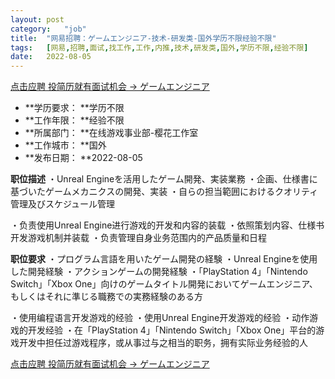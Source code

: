 ```yaml
---
layout:	post
category:	"job"
title:	"网易招聘：ゲームエンジニア-技术-研发类-国外学历不限经验不限"
tags:	[网易,招聘,面试,找工作,工作,内推,技术,研发类,国外,学历不限,经验不限]
date:	2022-08-05
---
```


[点击应聘 投简历就有面试机会 -> ゲームエンジニア](http://mobile.bole.netease.com/bole/boleDetail?id=37189&employeeId=346f03c3cda5f04c&key=all)



- **学历要求： **学历不限
- **工作年限： **经验不限
- **所属部门： **在线游戏事业部-樱花工作室
- **工作城市： **国外
- **发布日期： **2022-08-05



**职位描述**
・Unreal Engineを活用したゲーム開発、実装業務
・企画、仕様書に基づいたゲームメカニクスの開発、実装
・自らの担当範囲におけるクオリティ管理及びスケジュール管理

・负责使用Unreal Engine进行游戏的开发和内容的装载
・依照策划内容、仕様书开发游戏机制并装载
・负责管理自身业务范围内的产品质量和日程



**职位要求**
・プログラム言語を用いたゲーム開発の経験
・Unreal Engineを使用した開発経験
・アクションゲームの開発経験
・「PlayStation 4」「Nintendo Switch」「Xbox One」向けのゲームタイトル開発においてゲームエンジニア、もしくはそれに準じる職務での実務経験のある方

・使用编程语言开发游戏的经验
・使用Unreal Engine开发游戏的经验
・动作游戏的开发经验
・在「PlayStation 4」「Nintendo Switch」「Xbox One」平台的游戏开发中担任过游戏程序，或从事过与之相当的职务，拥有实际业务经验的人 



[点击应聘 投简历就有面试机会 -> ゲームエンジニア](http://mobile.bole.netease.com/bole/boleDetail?id=37189&employeeId=346f03c3cda5f04c&key=all)